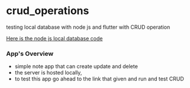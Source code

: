 # crud_operations

testing local database with node js and flutter with CRUD operation

[Here is the node js local database code ](https://github.com/gokuldasvr/note-app-nest-js)

### App's Overview
- simple note app that can create update and delete 
- the server is hosted locally, 
- to test this app go ahead to the link that given and run and test CRUD

